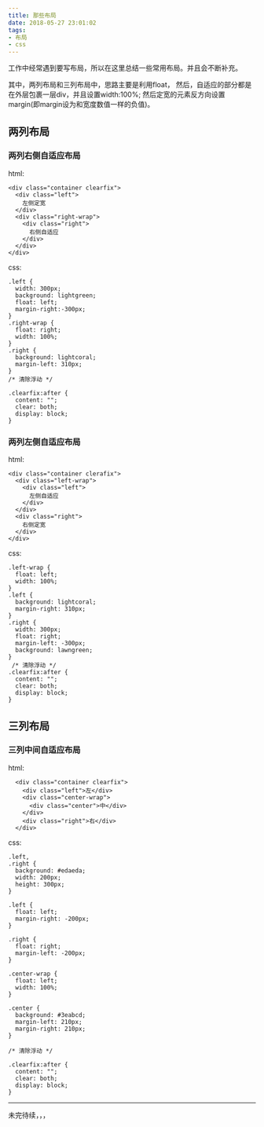 ```yaml
---
title: 那些布局
date: 2018-05-27 23:01:02
tags:
- 布局
- css
---
```



工作中经常遇到要写布局，所以在这里总结一些常用布局。并且会不断补充。

其中，两列布局和三列布局中，思路主要是利用float， 然后，自适应的部分都是 在外层包裹一层div，并且设置width:100%; 然后定宽的元素反方向设置margin(即margin设为和宽度数值一样的负值)。


<!-- more -->


## 两列布局
### 两列右侧自适应布局
html:
```
<div class="container clearfix">
  <div class="left">
    左侧定宽
  </div>
  <div class="right-wrap">
    <div class="right">
      右侧自适应
    </div>
  </div>
</div>
```
css:

```
.left {
  width: 300px;
  background: lightgreen;
  float: left;
  margin-right:-300px;
}
.right-wrap {
  float: right;
  width: 100%;
}
.right {
  background: lightcoral;
  margin-left: 310px;
}
/* 清除浮动 */

.clearfix:after {
  content: "";
  clear: both;
  display: block;
}
```

### 两列左侧自适应布局
html:
```
<div class="container clerafix">
  <div class="left-wrap">
    <div class="left">
      左侧自适应
    </div>
  </div>
  <div class="right">
    右侧定宽
  </div>
</div>
```
css:
```
.left-wrap {
  float: left;
  width: 100%;
}
.left {
  background: lightcoral;
  margin-right: 310px;
}
.right {
  width: 300px;
  float: right;
  margin-left: -300px;
  background: lawngreen;
}
 /* 清除浮动 */
.clearfix:after {
  content: "";
  clear: both;
  display: block;
}
```

## 三列布局
### 三列中间自适应布局

html:
```
  <div class="container clearfix">
    <div class="left">左</div>
    <div class="center-wrap">
      <div class="center">中</div>
    </div>
    <div class="right">右</div>
  </div>
```

css:
```
.left,
.right {
  background: #edaeda;
  width: 200px;
  height: 300px;
}

.left {
  float: left;
  margin-right: -200px;
}

.right {
  float: right;
  margin-left: -200px;
}

.center-wrap {
  float: left;
  width: 100%;
}

.center {
  background: #3eabcd;
  margin-left: 210px;
  margin-right: 210px;
}

/* 清除浮动 */

.clearfix:after {
  content: "";
  clear: both;
  display: block;
}
```


---

未完待续，，，
